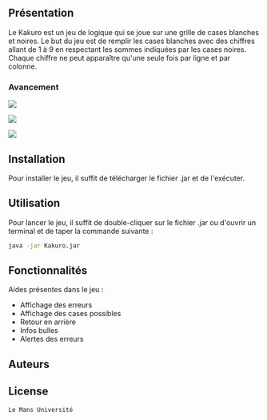 ## Présentation

Le Kakuro est un jeu de logique qui se joue sur une grille de cases blanches et noires. Le but du jeu est de remplir les cases blanches avec des chiffres allant de 1 à 9 en respectant les sommes indiquées par les cases noires. Chaque chiffre ne peut apparaître qu'une seule fois par ligne et par colonne.

### Avancement
![](https://img.shields.io/badge/State-In_production-brightgreen?style=for-the-badge)

![](https://img.shields.io/github/issues/GL2-GR5/kakuro?style=for-the-badge)

![](https://img.shields.io/github/issues-pr/GL2-GR5/kakuro?style=for-the-badge)


## Installation

Pour installer le jeu, il suffit de télécharger le fichier .jar et de l'exécuter.

## Utilisation

Pour lancer le jeu, il suffit de double-cliquer sur le fichier .jar ou d'ouvrir un terminal et de taper la commande suivante :

```bash
java -jar Kakuro.jar
```

## Fonctionnalités

Aides présentes dans le jeu :

- Affichage des erreurs
- Affichage des cases possibles
- Retour en arrière
- Infos bulles
- Alertes des erreurs

## Auteurs

## License

```
Le Mans Université
```
